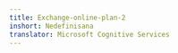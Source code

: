 ```yaml
---
title: Exchange-online-plan-2
inshort: Nedefinisana
translator: Microsoft Cognitive Services
---
```




